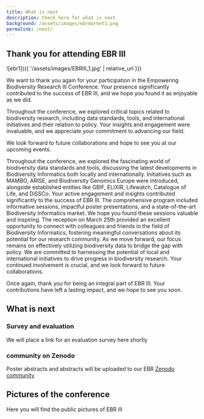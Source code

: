 ```yaml
---
title: What is next
description: Check here for what is next
background: /assets/images/ebrmarket1.png
permalink: /next/
---
```


## Thank you for attending EBR III


![ebr1]({{ '/assets/images/EBRIII_1.jpg' | relative_url }})

We want to thank you again for your participation in the Empowering Biodiversity Research III Conference. Your presence significantly contributed to the success of EBR III, and we hope you found it as enjoyable as we did.

Throughout the conference, we explored critical topics related to biodiversity research, including data standards, tools, and international initiatives and their relation to policy. Your insights and engagement were invaluable, and we appreciate your commitment to advancing our field.

We look forward to future collaborations and hope to see you at our upcoming events.

Throughout the conference, we explored the fascinating world of biodiversity data standards and tools, discussing the latest developments in Biodiversity Informatics both locally and internationally. Initiatives such as MAMBO, ARISE, and Biodiversity Genomics Europe were introduced, alongside established entities like GBIF, ELIXIR, Lifewatch, Catalogue of Life, and DiSSCo. Your active engagement and insights contributed significantly to the success of EBR III.
The comprehensive program included informative sessions, impactful poster presentations, and a state-of-the-art Biodiversity Informatics market. We hope you found these sessions valuable and inspiring. The reception on March 25th provided an excellent opportunity to connect with colleagues and friends in the field of Biodiversity Informatics, fostering meaningful conversations about its potential for our research community.
As we move forward, our focus remains on effectively utilizing biodiversity data to bridge the gap with policy. We are committed to harnessing the potential of local and international initiatives to drive progress in biodiversity research. Your continued involvement is crucial, and we look forward to future collaborations.

Once again, thank you for being an integral part of EBR III. Your contributions have left a lasting impact, and we hope to see you soon.

## What is next

### Survey and evaluation

We will place a link for an evaluation survey here shortly

### community on Zenodo

Poster abstracts and abstracts will be uploaded to our EBR [Zenodo community](https://zenodo.org/communities/empoweringbiodiversityresearch/records?q=&l=list&p=1&s=10&sort=newest)

## Pictures of the conference

Here you will find the public pictures of EBR III
